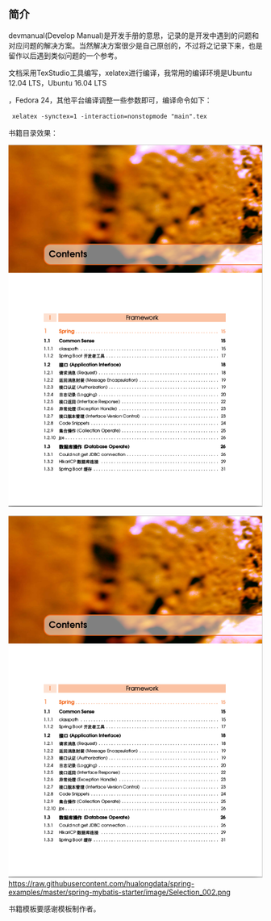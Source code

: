 ## 简介



devmanual(Develop Manual)是开发手册的意思，记录的是开发中遇到的问题和对应问题的解决方案。当然解决方案很少是自己原创的，不过将之记录下来，也是留作以后遇到类似问题的一个参考。



文档采用TexStudio工具编写，xelatex进行编译，我常用的编译环境是Ubuntu 12.04 LTS，Ubuntu 16.04 LTS

，Fedora 24，其他平台编译调整一些参数即可，编译命令如下：

```latex
 xelatex -synctex=1 -interaction=nonstopmode "main".tex
```

书籍目录效果：



![获取数据结果](https://github.com/jiangxiaoqiang/devmanual/blob/master/Image/book_content.png)

![获取数据结果](https://raw.githubusercontent.com/jiangxiaoqiang/devmanual/master/Image/book_content.png)
https://raw.githubusercontent.com/hualongdata/spring-examples/master/spring-mybatis-starter/image/Selection_002.png

书籍模板要感谢模板制作者。

